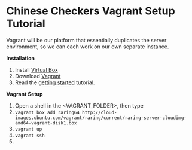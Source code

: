 # Chinese Checkers Vagrant Setup Tutorial

Vagrant will be our platform that essentially duplicates the server environment, so we can each work on our own separate instance.

**Installation**
1. Install [Virtual Box](https://www.virtualbox.org/wiki/Downloads)
2. Download [Vagrant](www.vagrantup.com/downloads)
3. Read the [getting started](http://docs.vagrantup.com/v2/getting-started/index.html) tutorial.

**Vagrant Setup**
1. Open a shell in the <VAGRANT_FOLDER>, then type 
2. `vagrant box add raring64 http://cloud-images.ubuntu.com/vagrant/raring/current/raring-server-cloudimg-amd64-vagrant-disk1.box`
3. `vagrant up`
4. `vagrant ssh`
5. 